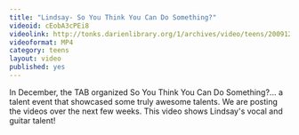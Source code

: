 ```yaml
---
title: "Lindsay- So You Think You Can Do Something?"
videoid: cEobA3cPEi8
videolink: http://tonks.darienlibrary.org/1/archives/video/teens/20091205_lindsay_so_you_think.mp4
videoformat: MP4
category: teens
layout: video
published: yes
---
```


In December, the TAB organized So You Think You Can Do Something?... a talent event that showcased some truly awesome talents. We are posting the videos over the next few weeks. This video shows Lindsay's vocal and guitar talent!